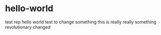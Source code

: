 # hello-world
test rep hello world
test to change something
this is really really something revolutionary changed
